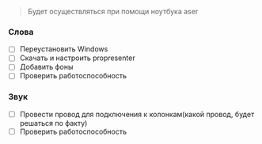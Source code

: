 > Будет осуществляться при помощи ноутбука aser
### Слова
- [ ] Переустановить Windows
- [ ] Скачать и настроить propresenter
- [ ] Добавить фоны
- [ ] Проверить работоспособность
### Звук
- [ ] Провести провод для подключения к колонкам(какой провод, будет решаться по факту)
- [ ] Проверить работоспособность
